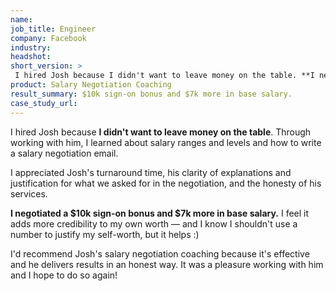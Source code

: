 ```yaml
---
name: 
job_title: Engineer
company: Facebook
industry: 
headshot: 
short_version: >
 I hired Josh because I didn't want to leave money on the table. **I negotiated a $10k sign-on bonus and $7k more in base salary.** I feel it adds more credibility to my own worth – and I know I shouldn't use a number to justify my self-worth, but it helps :)
product: Salary Negotiation Coaching
result_summary: $10k sign-on bonus and $7k more in base salary.
case_study_url: 
---
```


I hired Josh because **I didn't want to leave money on the table**. Through working with him, I learned about salary ranges and levels and how to write a salary negotiation email.

I appreciated Josh's turnaround time, his clarity of explanations and justification for what we asked for in the negotiation, and the honesty of his services.

**I negotiated a $10k sign-on bonus and $7k more in base salary.** I feel it adds more credibility to my own worth — and I know I shouldn't use a number to justify my self-worth, but it helps :)

I'd recommend Josh's salary negotiation coaching because it's effective and he delivers results in an honest way. It was a pleasure working with him and I hope to do so again!